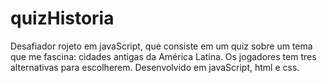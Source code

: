 # quizHistoria
Desafiador rojeto em javaScript, que consiste em um quiz sobre um tema que me fascina: cidades antigas da América Latina.
Os jogadores tem tres alternativas para escolherem.
Desenvolvido em javaScript, html e css. 
